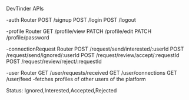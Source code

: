 DevTinder APIs


-auth Router
POST /signup
POST /login
POST /logout


-profile Router
GET /profile/view
PATCH /profile/edit
PATCH /profile/password


-connectionRequest Router
POST /request/send/interested/:userId
POST /request/send/ignored/:userId
POST /request/review/accept/:requestId
POST /request/review/reject/:requestId

-user Router
GET /user/requests/received
GET /user/connections
GET /user/feed -fetches profiles of other users of the platform

Status: Ignored,Interested,Accepted,Rejected
